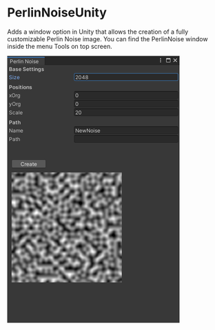 # PerlinNoiseUnity
Adds a window option in Unity that allows the creation of a fully customizable Perlin Noise image.
You can find the PerlinNoise window inside the menu Tools on top screen.

![](Image/ExampleImage.png)

